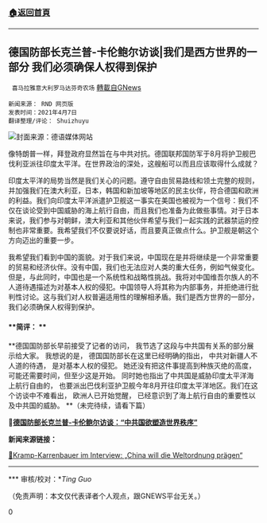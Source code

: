 ###  [:house:返回首頁](https://github.com/ourhimalayas/txt)
---

## 德国防部长克兰普-卡伦鲍尔访谈|我们是西方世界的一部分 我们必须确保人权得到保护
` 喜马拉雅意大利罗马达芬奇农场` [轉載自GNews](https://gnews.org/zh-hans/1062441/)

```
新闻来源： RND 网页版
发表时间：2021年4月7日
翻译整理/评论： Shuizhuyu
```


![]()![](https://gnews.org/wp-content/uploads/2021/04/55481798_303-e1617817268112.jpg)封面来源：德语媒体网站

像特朗普一样，拜登政府显然旨在与中共对抗。德国联邦国防军于8月将护卫舰巴伐利亚派往印度太平洋。在世界政治的深处，这艘船可以而且应该取得什么成就？

印度太平洋的局势当然是我们关心的问题。遵守自由贸易路线和领土完整的规则，并加强我们在澳大利亚，日本，韩国和新加坡等地区的民主伙伴，符合德国和欧洲的利益。我们向印度太平洋派遣护卫舰这一事实在美国也被视为一个信号：我们不仅在谈论受到中国威胁的海上航行自由，而且我们也准备为此做些事情。对于日本来说，我们参与对朝鲜，澳大利亚和其他伙伴希望与我们一起实践的武器禁运的控制也非常重要。我希望我们不仅要说好话，而且要真正做点什么。护卫舰是朝这个方向迈出的重要一步。

我希望我们看到中国的面貌。对于我们来说，中国现在是并将继续是一个非常重要的贸易和经济伙伴。没有中国，我们也无法应对人类的重大任务，例如气候变化。但是，与此同时，中国也是一个系统性和战略性挑战。我将对中国维吾尔族人的不人道待遇描述为对基本人权的侵犯。中国领导人将其称为内部事务，并拒绝进行批判性讨论。这与我们对人权普遍适用性的理解相矛盾。我们是西方世界的一部分，我们必须确保人权得到保护。

#### **简评： **

**德国国防部长早前接受了记者的访问， 我节选了这段与中共国有关系的部分展示给大家。 我想说的是， 德国国防部长在这里已经明确的指出， 中共对新疆人不人道的待遇， 是对基本人权的侵犯。 她还没有把这件事提高到种族灭绝的高度， 可能还需要时间，但至少这是开始。 同时她也指出了中共国是威胁印度太平洋海上航行自由的， 也要派出巴伐利亚护卫舰今年8月开往印度太平洋地区。我们在这个访谈中不难看出， 欧洲人已开始觉醒， 已经意识到了海上航行自由的重要性以及中共国的威胁。 **（未完待续，请看下篇）

🔗**[德国防部长克兰普-卡伦鲍尔访谈：“中共国欲塑造世界秩序”](https://gnews.org/zh-hans/1062733/)**

**新闻来源链接：**

[🔗Kramp-Karrenbauer im Interview: „China will die Weltordnung prägen“](https://www.rnd.de/politik/verteidigungsministerin-kramp-karrenbauer-im-interview-china-will-die-weltordnung-pragen-GSPSXRW4CVEHTMYNGVQJRNOPBQ.html?utm_source=pocket-newtab-global-de-DE)

* * *

*** 审核/校对：**Ting Guo*

（免责声明：本文仅代表译者个人观点，跟GNEWS平台无关。）

0
